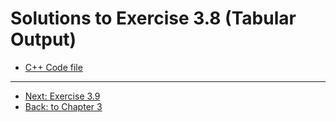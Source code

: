 # Solutions to Exercise 3.8 (Tabular Output)

- [C++ Code file](e03_08.cpp)

---

- [Next: Exercise 3.9](03_09.md)
- [Back: to Chapter 3](README.md)
